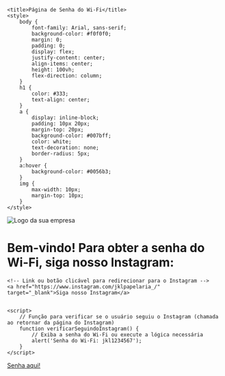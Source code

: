 
<html lang="en">
<head>
    <meta charset="UTF-8">
    <meta name="viewport" content="width=device-width, initial-scale=1.0">
    
    <title>Página de Senha do Wi-Fi</title>
    <style>
        body {
            font-family: Arial, sans-serif;
            background-color: #f0f0f0;
            margin: 0;
            padding: 0;
            display: flex;
            justify-content: center;
            align-items: center;
            height: 100vh;
            flex-direction: column;
        }
        h1 {
            color: #333;
            text-align: center;
        }
        a {
            display: inline-block;
            padding: 10px 20px;
            margin-top: 20px;
            background-color: #007bff;
            color: white;
            text-decoration: none;
            border-radius: 5px;
        }
        a:hover {
            background-color: #0056b3;
        }
        img {
            max-width: 10px;
            margin-top: 10px;
        }
    </style>
</head>
<body>
 <img src="JKL.png" alt="Logo da sua empresa">
    <h1>Bem-vindo! Para obter a senha do Wi-Fi, siga nosso Instagram:</h1>
    
    <!-- Link ou botão clicável para redirecionar para o Instagram -->
    <a href="https://www.instagram.com/jklpapelaria_/" target="_blank">Siga nosso Instagram</a>
    

    <script>
        // Função para verificar se o usuário seguiu o Instagram (chamada ao retornar da página do Instagram)
        function verificarSeguindoInstagram() {
            // Exiba a senha do Wi-Fi ou execute a lógica necessária
            alert('Senha do Wi-Fi: jkl1234567');
        }
    </script>
</body>
</html>
<a href="https://www.instagram.com/jklpapelaria_/" target="_blank" onclick="verificarSeguindoInstagram()">Senha aqui!</a>
